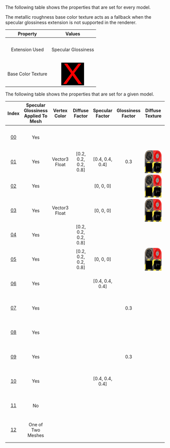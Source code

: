 The following table shows the properties that are set for every model.  

The metallic roughness base color texture acts as a fallback when the specular glossiness extension is not supported in the renderer.  


Property | **Values**
:---: | :---:
<span style="line-height:72px">Extension Used</span> | Specular Glossiness
<span style="line-height:72px">Base Color Texture</span> | <img src="./X.png" height="72" width="72" align="middle">

 
The following table shows the properties that are set for a given model.  


Index | Specular Glossiness Applied To Mesh | Vertex Color | Diffuse Factor | Specular Factor | Glossiness Factor | Diffuse Texture | Specular Glossiness Texture
:---: | :---: | :---: | :---: | :---: | :---: | :---: | :---:
<span style="line-height:72px">[00](./Material_SpecularGlossiness_00.gltf)</span> | Yes |   |   |   |   |   |  
<span style="line-height:72px">[01](./Material_SpecularGlossiness_01.gltf)</span> | Yes | Vector3 Float | [0.2, 0.2, 0.2, 0.8] | [0.4, 0.4, 0.4] | 0.3 | <img src="./Texture_diffuse.png" height="72" width="72" align="middle"> | <img src="./Texture_specularGlossiness.png" height="72" width="72" align="middle">
<span style="line-height:72px">[02](./Material_SpecularGlossiness_02.gltf)</span> | Yes |   |   | [0, 0, 0] |   | <img src="./Texture_diffuse.png" height="72" width="72" align="middle"> |  
<span style="line-height:72px">[03](./Material_SpecularGlossiness_03.gltf)</span> | Yes | Vector3 Float |   | [0, 0, 0] |   | <img src="./Texture_diffuse.png" height="72" width="72" align="middle"> |  
<span style="line-height:72px">[04](./Material_SpecularGlossiness_04.gltf)</span> | Yes |   | [0.2, 0.2, 0.2, 0.8] |   |   |   |  
<span style="line-height:72px">[05](./Material_SpecularGlossiness_05.gltf)</span> | Yes |   | [0.2, 0.2, 0.2, 0.8] | [0, 0, 0] |   | <img src="./Texture_diffuse.png" height="72" width="72" align="middle"> |  
<span style="line-height:72px">[06](./Material_SpecularGlossiness_06.gltf)</span> | Yes |   |   | [0.4, 0.4, 0.4] |   |   |  
<span style="line-height:72px">[07](./Material_SpecularGlossiness_07.gltf)</span> | Yes |   |   |   | 0.3 |   |  
<span style="line-height:72px">[08](./Material_SpecularGlossiness_08.gltf)</span> | Yes |   |   |   |   |   | <img src="./Texture_specularGlossiness.png" height="72" width="72" align="middle">
<span style="line-height:72px">[09](./Material_SpecularGlossiness_09.gltf)</span> | Yes |   |   |   | 0.3 |   | <img src="./Texture_specularGlossiness.png" height="72" width="72" align="middle">
<span style="line-height:72px">[10](./Material_SpecularGlossiness_10.gltf)</span> | Yes |   |   | [0.4, 0.4, 0.4] |   |   | <img src="./Texture_specularGlossiness.png" height="72" width="72" align="middle">
<span style="line-height:72px">[11](./Material_SpecularGlossiness_11.gltf)</span> | No |   |   |   |   |   |  
<span style="line-height:72px">[12](./Material_SpecularGlossiness_12.gltf)</span> | One of Two Meshes |   |   |   |   |   |  
 
